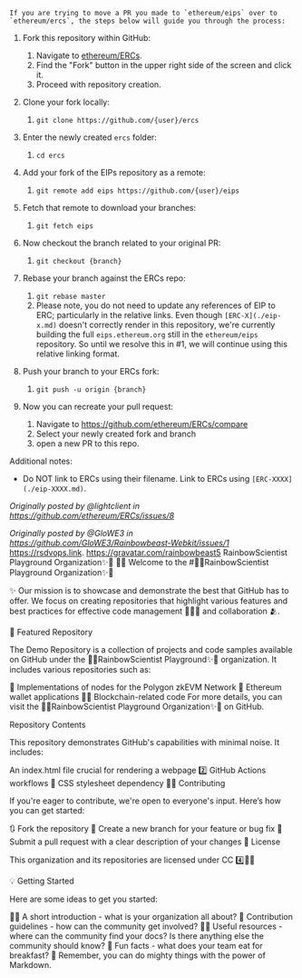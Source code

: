     If you are trying to move a PR you made to `ethereum/eips` over to `ethereum/ercs`, the steps below will guide you through the process:

1. Fork this repository within GitHub:
    1. Navigate to [ethereum/ERCs](https://github.com/ethereum/ERCs).
    1. Find the "Fork" button in the upper right side of the screen and click it.
    1. Proceed with repository creation.

2. Clone your fork locally:
    1. `git clone https://github.com/{user}/ercs`

3. Enter the newly created `ercs` folder:
    1. `cd ercs`

4. Add your fork of the EIPs repository as a remote:
    1. `git remote add eips https://github.com/{user}/eips`

5. Fetch that remote to download your branches:
    1. `git fetch eips`

6. Now checkout the branch related to your original PR:
    1. `git checkout {branch}`

7. Rebase your branch against the ERCs repo:
    1. `git rebase master`
    2. Please note, you do not need to update any references of EIP to ERC; particularly in the relative links. Even though `[ERC-X](./eip-x.md)` doesn't correctly render in this repository, we're currently building the full `eips.ethereum.org` still in the `ethereum/eips` repository. So until we resolve this in #1, we will continue using this relative linking format.

8. Push your branch to your ERCs fork:
    1. `git push -u origin {branch}`

9. Now you can recreate your pull request:
    1. Navigate to https://github.com/ethereum/ERCs/compare
    3. Select your newly created fork and branch
    4. open a new PR to this repo.

Additional notes:

- Do NOT link to ERCs using their filename. Link to ERCs using `[ERC-XXXX](./eip-XXXX.md)`.

_Originally posted by @lightclient in https://github.com/ethereum/ERCs/issues/8_

_Originally posted by @GloWE3 in https://github.com/GloWE3/Rainbowbeast-Webkit/issues/1_ https://rsdvops.link.    https://gravatar.com/rainbowbeast5
RainbowScientist Playground Organization✨🌈
🙋‍♀️ Welcome to the #🌈✨RainbowScientist Playground Organization✨🌈

✨ Our mission is to showcase and demonstrate the best that GitHub has to offer. We focus on creating repositories that highlight various features and best practices for effective code management 👨🏽‍💼 and collaboration 🫂.

🍿 Featured Repository

The Demo Repository is a collection of projects and code samples available on GitHub under the 🌈✨RainbowScientist Playground✨🌈 organization. It includes various repositories such as:

🦄 Implementations of nodes for the Polygon zkEVM Network
🔷 Ethereum wallet applications
⛓️‍💥 Blockchain-related code
For more details, you can visit the 🌈✨RainbowScientist Playground Organization✨🌈 on GitHub.

Repository Contents

This repository demonstrates GitHub's capabilities with minimal noise. It includes:

An index.html file crucial for rendering a webpage
2️⃣ GitHub Actions workflows
🎼 CSS stylesheet dependency
👩‍💻 Contributing

If you're eager to contribute, we're open to everyone's input. Here’s how you can get started:

🔃 Fork the repository
🌿 Create a new branch for your feature or bug fix
📝 Submit a pull request with a clear description of your changes
🪪 License

This organization and its repositories are licensed under CC 4️⃣⛓️‍💥

💡 Getting Started

Here are some ideas to get you started:

🙋‍♀️ A short introduction - what is your organization all about?
🌈 Contribution guidelines - how can the community get involved?
👩‍💻 Useful resources - where can the community find your docs? Is there anything else the community should know?
🍿 Fun facts - what does your team eat for breakfast?
🧙 Remember, you can do mighty things with the power of Markdown.
